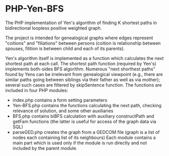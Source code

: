 # PHP-Yen-BFS
The PHP implementation of Yen's algorithm of finding K shortest paths in bidirectional loopless positive weighted graph.

The project is intended for genealogical graphs where edges represent "coitions" and "filiations" between persons (coition is relationship between spouses, filition is between child and each of its parents).

Yen's algorithm itself is implemented as a function which calculates the next shortest path at each call.
The shortest path function (required by Yen's) implements both-sides BFS algorithm.
Numerous "next shorthest paths" found by Yens can be irrelevant from genealogical viewpoint (e.g., there are similar paths going between siblings via their father as well as via mother); several such cases are filtered by skipSentence function.
The functions are included in four PHP modules:
- index.php contains a form setting parameters
- Yen-BFS.php contains the functions calculating the next path, checking relevance of solution, and some other auxiliaries
- BFS.php contains biBFS calculation with auxiliary constructPath and getFam functions (the latter is useful for access of the graph data via SQL)
- parseGED.php creates the graph from a GEDCOM file (graph is a list of nodes each containing list of its neighbours)
Each module contains a main part which is used only if the module is run directly and not included by the parent module.
